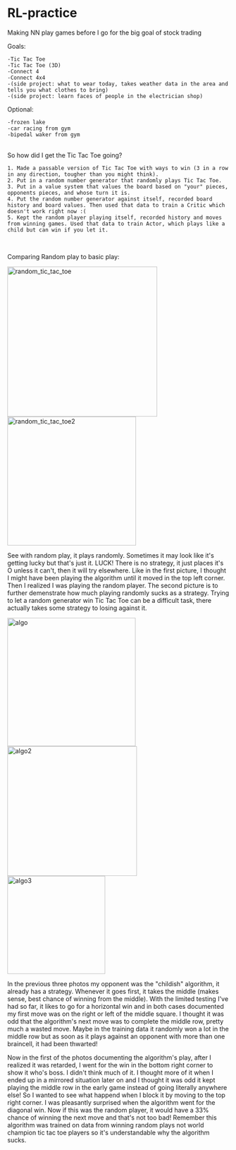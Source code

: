 # RL-practice
Making NN play games before I go for the big goal of stock trading

Goals:
	
	-Tic Tac Toe
	-Tic Tac Toe (3D)
	-Connect 4
	-Connect 4x4
	-(side project: what to wear today, takes weather data in the area and tells you what clothes to bring)
	-(side project: learn faces of people in the electrician shop)
	
Optional:

	-frozen lake
	-car racing from gym
	-bipedal waker from gym
	
<br/>
So how did I get the Tic Tac Toe going?
	
	1. Made a passable version of Tic Tac Toe with ways to win (3 in a row in any direction, tougher than you might think).
	2. Put in a random number generator that randomly plays Tic Tac Toe.
	3. Put in a value system that values the board based on "your" pieces, opponents pieces, and whose turn it is.
	4. Put the random number generator against itself, recorded board history and board values. Then used that data to train a Critic which doesn't work right now :(
	5. Kept the random player playing itself, recorded history and moves from winning games. Used that data to train Actor, which plays like a child but can win if you let it.
<br/>

Comparing Random play to basic play:

<img width="340" alt="random_tic_tac_toe" src="https://user-images.githubusercontent.com/66873149/128274336-b690d634-d4e6-42d0-aa97-1c0d050b343d.PNG">
<img width="292" alt="random_tic_tac_toe2" src="https://user-images.githubusercontent.com/66873149/128274347-cbb38b6e-a9a9-4463-ae7c-d38aa917c3d7.PNG">


See with random play, it plays randomly. Sometimes it may look like it's getting lucky but that's just it. LUCK! There is no strategy, it just places it's O unless it can't, then it will try elsewhere. Like in the first picture, I thought I might have been playing the algorithm until it moved in the top left corner. Then I realized I was playing the random player. The second picture is to further demenstrate how much playing randomly sucks as a strategy. Trying to let a random generator win Tic Tac Toe can be a difficult task, there actually takes some strategy to losing against it.

<img width="291" alt="algo" src="https://user-images.githubusercontent.com/66873149/128274240-48c7586d-39c9-4963-965b-2b1ab8bed093.PNG">
<img width="294" alt="algo2" src="https://user-images.githubusercontent.com/66873149/128274392-0684e7ed-bb47-42f1-abaa-ac53d7a9e3e0.PNG">
<img width="222" alt="algo3" src="https://user-images.githubusercontent.com/66873149/128274404-9855897a-e1be-46c6-89cd-2a987bd70f79.PNG">

In the previous three photos my opponent was the "childish" algorithm, it already has a strategy. Whenever it goes first, it takes the middle (makes sense, best chance of winning from the middle). With the limited testing I've had so far, it likes to go for a horizontal win and in both cases documented my first move was on the right or left of the middle square. I thought it was odd that the algorithm's next move was to complete the middle row, pretty much a wasted move. Maybe in the training data it randomly won a lot in the middle row but as soon as it plays against an opponent with more than one braincell, it had been thwarted!

Now in the first of the photos documenting the algorithm's play, after I realized it was retarded, I went for the win in the bottom right corner to show it who's boss. I didn't think much of it. I thought more of it when I ended up in a mirrored situation later on and I thought it was odd it kept playing the middle row in the early game instead of going literally anywhere else! So I wanted to see what happend when I block it by moving to the top right corner. I was pleasantly surprised when the algorithm went for the diagonal win. Now if this was the random player, it would have a 33% chance of winning the next move and that's not too bad! Remember this algorithm was trained on data from winning random plays not world champion tic tac toe players so it's understandable why the algorithm sucks. 
